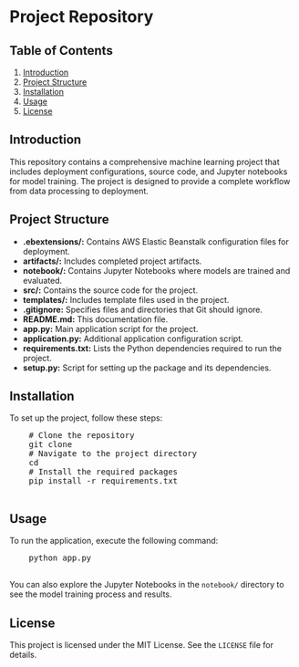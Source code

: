<!DOCTYPE html>
<html lang="en">
<head>
    <meta charset="UTF-8">
    <meta name="viewport" content="width=device-width, initial-scale=1.0">
    <title>Project Repository</title>
</head>
<body>
    <h1>Project Repository</h1>

  <h2>Table of Contents</h2>
    <ol>
        <li><a href="#introduction">Introduction</a></li>
        <li><a href="#project-structure">Project Structure</a></li>
        <li><a href="#installation">Installation</a></li>
        <li><a href="#usage">Usage</a></li>
        <li><a href="#license">License</a></li>
    </ol>

  <h2 id="introduction">Introduction</h2>
    <p>
        This repository contains a comprehensive machine learning project that includes deployment configurations, source code, and Jupyter notebooks for model training. The project is designed to provide a complete workflow from data processing to deployment.
    </p>
    <h2 id="project-structure">Project Structure</h2>
    <ul>
        <li><strong>.ebextensions/:</strong> Contains AWS Elastic Beanstalk configuration files for deployment.</li>
        <li><strong>artifacts/:</strong> Includes completed project artifacts.</li>
        <li><strong>notebook/:</strong> Contains Jupyter Notebooks where models are trained and evaluated.</li>
        <li><strong>src/:</strong> Contains the source code for the project.</li>
        <li><strong>templates/:</strong> Includes template files used in the project.</li>
        <li><strong>.gitignore:</strong> Specifies files and directories that Git should ignore.</li>
        <li><strong>README.md:</strong> This documentation file.</li>
        <li><strong>app.py:</strong> Main application script for the project.</li>
        <li><strong>application.py:</strong> Additional application configuration script.</li>
        <li><strong>requirements.txt:</strong> Lists the Python dependencies required to run the project.</li>
        <li><strong>setup.py:</strong> Script for setting up the package and its dependencies.</li>
    </ul>
    <h2 id="installation">Installation</h2>
    <p>To set up the project, follow these steps:</p>
    <pre>
    # Clone the repository
    git clone <repository_url>
    # Navigate to the project directory
    cd <project_directory>
    # Install the required packages
    pip install -r requirements.txt
    </pre>
    <h2 id="usage">Usage</h2>
    <p>
        To run the application, execute the following command:
    </p>
    <pre>
    python app.py
    </pre>
    <p>
        You can also explore the Jupyter Notebooks in the <code>notebook/</code> directory to see the model training process and results.
    </p>
    <h2 id="license">License</h2>
    <p>This project is licensed under the MIT License. See the <code>LICENSE</code> file for details.</p>
</body>
</html>
